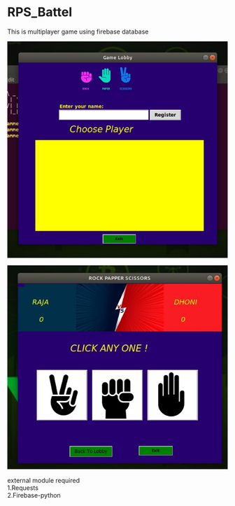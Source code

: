 # RPS_Battel
This is multiplayer game using firebase database 

![preview](image/img1.png)


![preview2](image/img2.png)



external module required <br>
 1.Requests <br>
 2.Firebase-python
 
